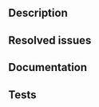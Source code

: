 ## Description

<!--
Describe your changes here:

- What's the problem solved (briefly, since the issue is where this is elaborated in more detail).
- Introduce your implementation approach in a way that helps reviewing it well.
-->

## Resolved issues

<!--
Note the Jira and GitHub issue(s) resolved by this PR (`Fixes|Resolves ...`).
Make sure that the linked issue titles & descriptions are also up to date.
-->

## Documentation

<!--
Please make sure that...
- Documentation impacted by the changes is up to date (becomes so, remains so).
  - Documentation in the repository, including contribution guidelines.
  - Process documentation outside the repository.
- Tests are included for the changed functionality in this PR. If to be merged without tests, please elaborate why.
-->

## Tests

<!--
- How was this PR tested? Please provide steps to follow so that the reviewer(s) can test on their end.
- Please provide a list of what tests were run and on what platform/configuration.
- Remember to check the test coverage of your PR as described in CONTRIBUTING.md
-->
